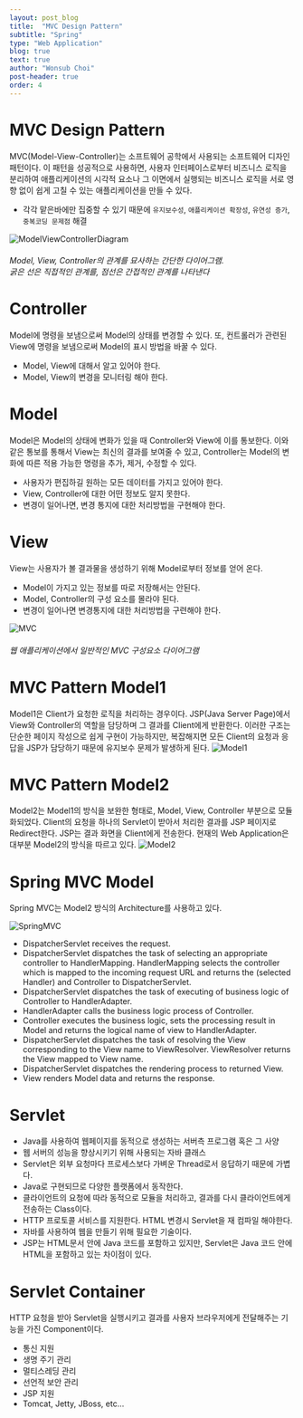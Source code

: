 ```yaml
---
layout: post_blog
title:  "MVC Design Pattern"
subtitle: "Spring"
type: "Web Application"
blog: true
text: true
author: "Wonsub Choi"
post-header: true
order: 4
---
```


# MVC Design Pattern
MVC(Model-View-Controller)는 소프트웨어 공학에서 사용되는 소프트웨어 디자인 패턴이다. 이 패턴을 성공적으로 사용하면, 사용자 인터페이스로부터 비즈니스 로직을 분리하여 애플리케이션의 시각적 요소나 그 이면에서 실행되는 비즈니스 로직을 서로 영향 없이 쉽게 고칠 수 있는 애플리케이션을 만들 수 있다.
- 각각 맡은바에만 집중할 수 있기 때문에 `유지보수성`, `애플리케이션 확장성`, `유연성 증가`, `중복코딩 문제점` 해결

![ModelViewControllerDiagram](img/ModelViewControllerDiagram.png)
###### Model, View, Controller의 관계를 묘사하는 간단한 다이어그램.<br>굵은 선은 직접적인 관계를, 점선은 간접적인 관계를 나타낸다

# Controller
Model에 명령을 보냄으로써 Model의 상태를 변경할 수 있다.
또, 컨트롤러가 관련된 View에 명령을 보냄으로써 Model의 표시 방법을 바꿀 수 있다.
- Model, View에 대해서 알고 있어야 한다.
- Model, View의 변경을 모니터링 해야 한다.

# Model
Model은 Model의 상태에 변화가 있을 때 Controller와 View에 이를 통보한다. 이와 같은 통보를 통해서 View는 최신의 결과를 보여줄 수 있고, Controller는 Model의 변화에 따른 적용 가능한 명령을 추가, 제거, 수정할 수 있다.
- 사용자가 편집하길 원하는 모든 데이터를 가지고 있어야 한다.
- View, Controller에 대한 어떤 정보도 알지 못한다.
- 변경이 일어나면, 변경 통지에 대한 처리방법을 구현해야 한다.

# View
View는 사용자가 볼 결과물을 생성하기 위해 Model로부터 정보를 얻어 온다.
- Model이 가지고 있는 정보를 따로 저장해서는 안된다.
- Model, Controller의 구성 요소를 몰라야 된다.
- 변경이 일어나면 변경통지에 대한 처리방법을 구련해야 한다.

![MVC](img/MVC.png)
###### 웹 애플리케이션에서 일반적인 MVC 구성요소 다이어그램

# MVC Pattern Model1
Model1은 Client가 요청한 로직을 처리하는 경우이다.
JSP(Java Server Page)에서 View와 Controller의 역할을 담당하며 그 결과를 Client에게 반환한다.
이러한 구조는 단순한 페이지 작성으로 쉽게 구현이 가능하지만, 복잡해지면 모든 Client의 요청과 응답을 JSP가 담당하기 때문에 유지보수 문제가 발생하게 된다.
![Model1](img/Model1.png)


# MVC Pattern Model2
Model2는 Model1의 방식을 보완한 형태로, Model, View, Controller 부분으로 모듈화되었다. Client의 요청을 하나의 Servlet이 받아서 처리한 결과를 JSP 페이지로 Redirect한다. JSP는 결과 화면을 Client에게 전송한다. 현재의 Web Application은 대부분 Model2의 방식을 따르고 있다.
![Model2](img/Model2.png)

# Spring MVC Model
Spring MVC는 Model2 방식의 Architecture를 사용하고 있다.

![SpringMVC](img/SpringMVC.png)
- DispatcherServlet receives the request.
- DispatcherServlet dispatches the task of selecting an appropriate controller to HandlerMapping. HandlerMapping selects the controller which is mapped to the incoming request URL and returns the (selected Handler) and Controller to DispatcherServlet.
- DispatcherServlet dispatches the task of executing of business logic of Controller to HandlerAdapter.
- HandlerAdapter calls the business logic process of Controller.
- Controller executes the business logic, sets the processing result in Model and returns the logical name of view to HandlerAdapter.
- DispatcherServlet dispatches the task of resolving the View corresponding to the View name to ViewResolver. ViewResolver returns the View mapped to View name.
- DispatcherServlet dispatches the rendering process to returned View.
- View renders Model data and returns the response.

# Servlet
- Java를 사용하여 웹페이지를 동적으로 생성하는 서버측 프로그램 혹은 그 사양
- 웹 서버의 성능을 향상시키기 위해 사용되는 자바 클래스
- Servlet은 외부 요청마다 프로세스보다 가벼운 Thread로서 응답하기 때문에 가볍다.
- Java로 구현되므로 다양한 플랫폼에서 동작한다.
- 클라이언트의 요청에 따라 동적으로 모듈을 처리하고, 결과를 다시 클라이언트에게 전송하는 Class이다.
- HTTP 프로토콜 서비스를 지원한다. HTML 변경시 Servlet을 재 컴파일 해야한다.
- 자바를 사용하여 웹을 만들기 위해 필요한 기술이다.
- JSP는 HTML문서 안에 Java 코드를 포함하고 있지만, Servlet은 Java 코드 안에 HTML을 포함하고 있는 차이점이 있다.

# Servlet Container
HTTP 요청을 받아 Servlet을 실행시키고 결과를 사용자 브라우저에게 전달해주는 기능을 가진 Component이다.
- 통신 지원
- 생명 주기 관리
- 멀티스레딩 관리
- 선언적 보안 관리
- JSP 지원
- Tomcat, Jetty, JBoss, etc...
